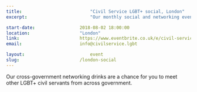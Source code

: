 ```yaml
---
title:  						"Civil Service LGBT+ social, London"
excerpt:	  					"Our monthly social and networking event in London."

start-date:					2018-08-02 18:00:00
location: 					"London"
link: 						https://www.eventbrite.co.uk/e/civil-service-lgbt-social-london-tickets-39611816008
email: 						info@civilservice.lgbt

layout: 						event
slug:						/london-social
---
```


Our cross-government networking drinks are a chance for you to meet other LGBT+ civil servants from across government.